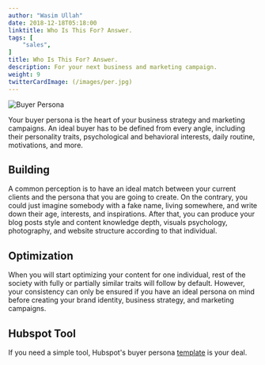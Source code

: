 ```yaml
---
author: "Wasim Ullah"
date: 2018-12-18T05:18:00
linktitle: Who Is This For? Answer.
tags: [
    "sales",
]
title: Who Is This For? Answer.
description: For your next business and marketing campaign.
weight: 9
twitterCardImage: (/images/per.jpg)
---
```


![Buyer Persona](/images/per.jpg)

Your buyer persona is the heart of your business strategy and marketing campaigns. An ideal buyer has to be defined from every angle, including their personality traits, psychological and behavioral interests, daily routine, motivations, and more.<br>

## Building
A common perception is to have an ideal match between your current clients and the persona that you are going to create. On the contrary, you could just imagine somebody with a fake name, living somewhere, and write down their age, interests, and inspirations. After that, you can produce your blog posts style and content knowledge depth, visuals psychology, photography, and website structure according to that individual.<br>

## Optimization
When you will start optimizing your content for one individual, rest of the society with fully or partially similar traits will follow by default. However, your consistency can only be ensured if you have an ideal persona on mind before creating your brand identity, business strategy, and marketing campaigns.<br>

## Hubspot Tool
If you need a simple tool, Hubspot's buyer persona <a href="https://www.hubspot.com/make-my-persona">template</a> is your deal.
